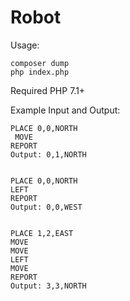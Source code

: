 # Robot

Usage:
```
composer dump
php index.php
```
Required PHP 7.1+

Example Input and Output: 
```
PLACE 0,0,NORTH
 MOVE 
REPORT 
Output: 0,1,NORTH


PLACE 0,0,NORTH 
LEFT 
REPORT 
Output: 0,0,WEST


PLACE 1,2,EAST 
MOVE 
MOVE 
LEFT 
MOVE 
REPORT 
Output: 3,3,NORTH
```